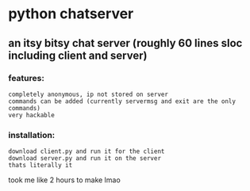 # python chatserver

## an itsy bitsy chat server (roughly 60 lines sloc including client and server)
### features:<br>
	completely anonymous, ip not stored on server
	commands can be added (currently servermsg and exit are the only commands)
	very hackable
### installation:
	download client.py and run it for the client
	download server.py and run it on the server
	thats literally it

took me like 2 hours to make lmao
